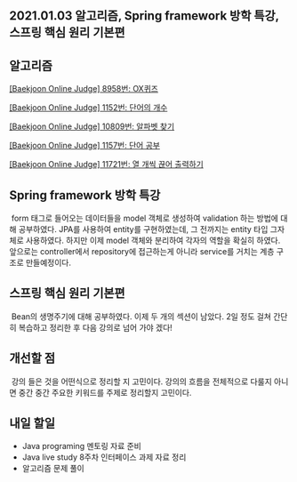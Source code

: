 ## 2021.01.03 알고리즘, Spring framework 방학 특강, 스프링 핵심 원리 기본편

## 알고리즘
[[Baekjoon Online Judge] 8958번: OX퀴즈](https://hyeonic.tistory.com/33)

[[Baekjoon Online Judge] 1152번: 단어의 개수](https://hyeonic.tistory.com/34)

[[Baekjoon Online Judge] 10809번: 알파벳 찾기](https://hyeonic.tistory.com/35)

[[Baekjoon Online Judge] 1157번: 단어 공부](https://hyeonic.tistory.com/36)

[[Baekjoon Online Judge] 11721번: 열 개씩 끊어 출력하기](https://hyeonic.tistory.com/37)


## Spring framework 방학 특강
&nbsp;form 태그로 들어오는 데이터들을 model 객체로 생성하여 validation 하는 방법에 대해 공부하였다. JPA를 사용하여 entity를 구현하였는데, 그 전까지는 entity 타입 그자체로 사용하였다. 하지만 이제 model 객체와 분리하여 각자의 역할을 확실히 하였다. 앞으로는 controller에서 repository에 접근하는게 아니라 service를 거치는 계층 구조로 만들예정이다.

## 스프링 핵심 원리 기본편
&nbsp;Bean의 생명주기에 대해 공부하였다. 이제 두 개의 섹션이 남았다. 2일 정도 걸쳐 간단히 복습하고 정리한 후 다음 강의로 넘어 가야 겠다!

## 개선할 점
&nbsp;강의 들은 것을 어떤식으로 정리할 지 고민이다. 강의의 흐름을 전체적으로 다룰지 아니면 중간 중간 주요한 키워드를 주제로 정리할지 고민이다.

## 내일 할일
 - Java programing 멘토링 자료 준비
 - Java live study 8주차 인터페이스 과제 자료 정리
 - 알고리즘 문제 풀이